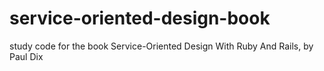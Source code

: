 service-oriented-design-book
============================

study code for the book Service-Oriented Design With Ruby And Rails, by Paul Dix